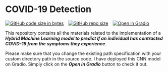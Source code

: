 # COVID-19 Detection
[![GitHub code size in bytes](https://img.shields.io/github/languages/code-size/Jishnnu/COVID-19-Detection)](https://github.com/Jishnnu/COVID-19-Detection) &ensp; [![GitHub repo size](https://img.shields.io/github/repo-size/Jishnnu/COVID-19-Detection)](https://github.com/Jishnnu/COVID-19-Detection) &ensp; [![Open in Gradio](https://img.shields.io/static/v1?label=Open%20in&message=Gradio&color=blueviolet)](https://huggingface.co/spaces/Jishnnu/Detecting_COVID-19)

This repository contains all the materials related to the implementation of a **_Hybrid Machine Learning model to predict if an individual has contracted COVID-19 from the symptoms they experience_**. 

Please make sure that you change the existing path specification with your custom directory path in the source code. I have deployed this CNN model on Gradio. Simply click on the **_Open in Gradio_** button to check it out.

